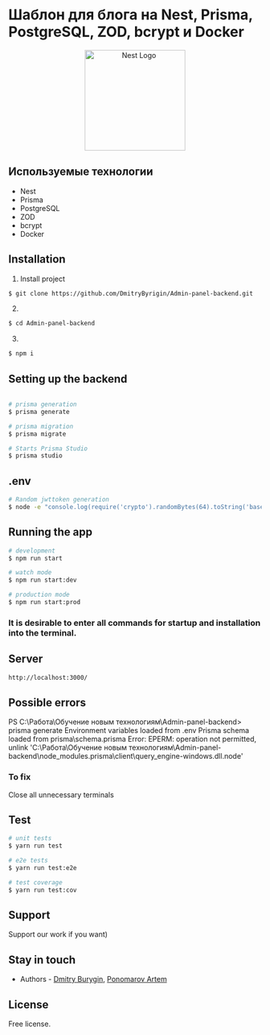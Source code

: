 # Шаблон для блога на Nest, Prisma, PostgreSQL, ZOD, bcrypt и Docker

<p align="center">
  <a href="http://nestjs.com/" target="blank"><img src="https://nestjs.com/img/logo-small.svg" width="200" alt="Nest Logo" /></a>
</p>

[circleci-image]: https://img.shields.io/circleci/build/github/nestjs/nest/master?token=abc123def456
[circleci-url]: https://circleci.com/gh/nestjs/nest

## Используемые технологии

- Nest
- Prisma
- PostgreSQL
- ZOD
- bcrypt
- Docker


## Installation
1. Install project
```bash
$ git clone https://github.com/DmitryByrigin/Admin-panel-backend.git
```

2.
```bash
$ cd Admin-panel-backend
```

3. 
```bash
$ npm i
```

## Setting up the backend

```bash

# prisma generation
$ prisma generate

# prisma migration
$ prisma migrate

# Starts Prisma Studio
$ prisma studio

```

## .env

```bash
# Random jwttoken generation
$ node -e "console.log(require('crypto').randomBytes(64).toString('base64'))"
```

## Running the app

```bash
# development
$ npm run start

# watch mode
$ npm run start:dev

# production mode
$ npm run start:prod
```

### It is desirable to enter all commands for startup and installation into the terminal.



## Server

```bash
http://localhost:3000/
```


## Possible errors

PS C:\Работа\Обучение новым технологиям\Admin-panel-backend> prisma generate
Environment variables loaded from .env
Prisma schema loaded from prisma\schema.prisma
Error: 
EPERM: operation not permitted, unlink 'C:\Работа\Обучение новым технологиям\Admin-panel-backend\node_modules\.prisma\client\query_engine-windows.dll.node'

### To fix
Close all unnecessary terminals


## Test

```bash
# unit tests
$ yarn run test

# e2e tests
$ yarn run test:e2e

# test coverage
$ yarn run test:cov
```

## Support

Support our work if you want)

## Stay in touch

- Authors - [Dmitry Burygin](https://github.com/DmitryByrigin?tab=overview&from=2023-12-01&to=2023-12-31),
[Ponomarov Artem](https://github.com/Aspergillusplay)


## License

Free license.
